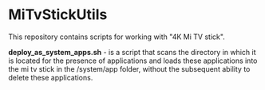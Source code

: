 # MiTvStickUtils
This repository contains scripts for working with "4K Mi TV stick".


**deploy_as_system_apps.sh** - is a script that scans the directory in which it is located for the presence of applications and
loads these applications into the mi tv stick in the /system/app folder, without the subsequent ability to delete these applications.
